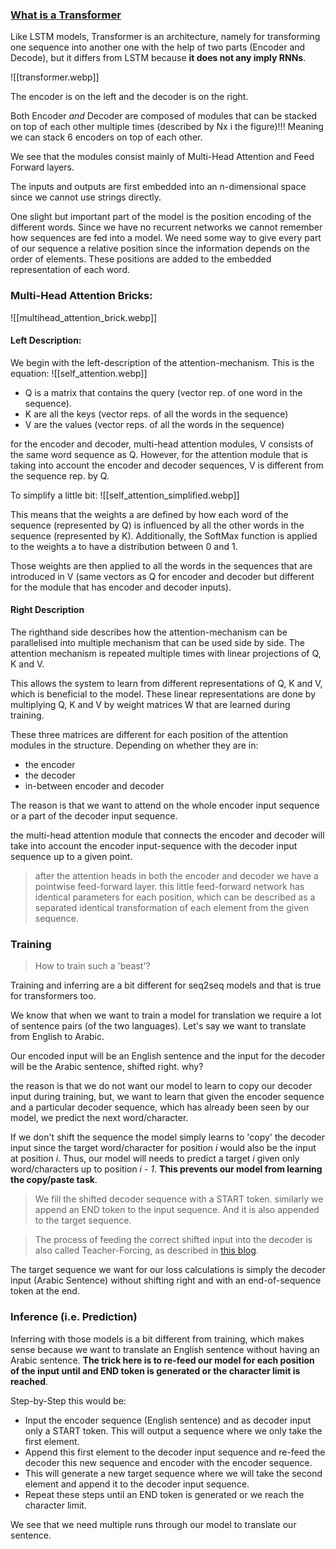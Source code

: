 ### [What is a Transformer](https://medium.com/inside-machine-learning/what-is-a-transformer-d07dd1fbec04)

Like LSTM models, Transformer is an architecture, namely for transforming one sequence into another one with the help of two parts (Encoder and Decode), but it differs from LSTM because **it does not any imply RNNs**.

![[transformer.webp]]

The encoder is on the left and the decoder is on the right. 

Both Encoder *and* Decoder are composed of modules that can be stacked on top of each other multiple times (described by Nx i the figure)!!! Meaning we can stack 6 encoders on top of each other. 

We see that the modules consist mainly of Multi-Head Attention and Feed Forward layers.

The inputs and outputs are first embedded into an n-dimensional space since we cannot use strings directly.

One slight but important part of the model is the position encoding of the different words. Since we have no recurrent networks we cannot remember how sequences are fed into a model. We need some way to give every part of our sequence a relative position since the information depends on the order of elements. These positions are added to the embedded representation of each word.

### Multi-Head Attention Bricks:

![[multihead_attention_brick.webp]]

#### Left Description:

We begin with the left-description of the attention-mechanism. This is the equation:
![[self_attention.webp]]

- Q is a matrix that contains the query (vector rep. of one word in the sequence).
- K are all the keys (vector reps. of all the words in the sequence)
- V are the values (vector reps. of all the words in the sequence)

for the encoder and decoder, multi-head attention modules, V consists of the same word sequence as Q. However, for the attention module that is taking into account the encoder and decoder sequences, V is different from the sequence rep. by Q.

To simplify a little bit:
![[self_attention_simplified.webp]]

This means that the weights a are defined by how each word of the sequence (represented by Q) is influenced by all the other words in the sequence (represented by K). Additionally, the SoftMax function is applied to the weights a to have a distribution between 0 and 1.

Those weights are then applied to all the words in the sequences that are introduced in V (same vectors as Q for encoder and decoder but different for the module that has encoder and decoder inputs).

#### Right Description

The righthand side describes how the attention-mechanism can be parallelised into multiple mechanism that can be used side by side. The attention mechanism is repeated multiple times with linear projections of Q, K and V.

This allows the system to learn from different representations of Q, K and V, which is beneficial to the model. These linear representations are done by multiplying Q, K and V by weight matrices W that are learned during training.

These three matrices are different for each position of the attention modules in the structure. Depending on whether they are in:
- the encoder
- the decoder
- in-between encoder and decoder

The reason is that we want to attend on the whole encoder input sequence or a part of the decoder input sequence.

the multi-head attention module that connects the encoder and decoder will take into account the encoder input-sequence with the decoder input sequence up to a given point.

>after the attention heads in both the encoder and decoder we have a pointwise feed-forward layer. this little feed-forward network has identical parameters for each position, which can be described as a separated identical transformation of each element from the given sequence.

### Training

>How to train such a 'beast'?

Training and inferring are a bit different for seq2seq models and that is true for transformers too.

We know that when we want to train a model for translation we require a lot of sentence pairs (of the two languages). Let's say we want to translate from English to Arabic.

Our encoded input will be an English sentence and the input for the decoder will be the Arabic sentence, shifted right. why?

the reason is that we do not want our model to learn to copy our decoder input during training, but,  we want to learn that given the encoder sequence and a particular decoder sequence, which has already been seen by our model, we predict the next word/character.

If we don't shift the sequence the model simply learns to 'copy' the decoder input since the target word/character for position *i* would also be the input at position *i*. Thus, our model will needs to predict a target *i* given only word/characters up to position *i - 1*. **This prevents our model from learning the copy/paste task**.

>We fill the shifted decoder sequence with a START token. similarly we append an END token to the input sequence. And it is also appended to the target sequence.

>The process of feeding the correct shifted input into the decoder is also called Teacher-Forcing, as described in [this blog](https://machinelearningmastery.com/teacher-forcing-for-recurrent-neural-networks/).

The target sequence we want for our loss calculations is simply the decoder input (Arabic Sentence) without shifting right and with an end-of-sequence token at the end.

### Inference (i.e. Prediction)

Inferring with those models is a bit different from training, which makes sense because we want to translate an English sentence without having an Arabic sentence. **The trick here is to re-feed our model for each position of the input until and END token is generated or the character limit is reached**.

Step-by-Step this would be:
- Input the encoder sequence (English sentence) and as decoder input only a START token. This will output a sequence where we only take the first element.
- Append this first element to the decoder input sequence and re-feed the decoder this new sequence and encoder with the encoder sequence.
- This will generate a new target sequence where we will take the second element and append it to the decoder input sequence.
- Repeat these steps until an END token is generated or we reach the character limit.

We see that we need multiple runs through our model to translate our sentence.
